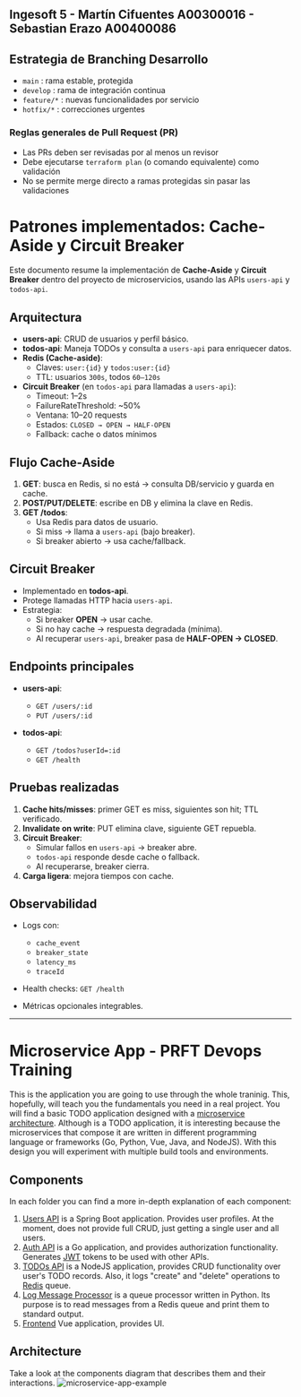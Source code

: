 ## Ingesoft 5 - Martín Cifuentes A00300016 - Sebastian Erazo A00400086

## Estrategia de Branching Desarrollo

- `main` : rama estable, protegida  
- `develop` : rama de integración continua  
- `feature/*` : nuevas funcionalidades por servicio  
- `hotfix/*` : correcciones urgentes

### Reglas generales de Pull Request (PR)

- Las PRs deben ser revisadas por al menos un revisor  
- Debe ejecutarse `terraform plan` (o comando equivalente) como validación  
- No se permite merge directo a ramas protegidas sin pasar las validaciones  


# Patrones implementados: Cache-Aside y Circuit Breaker

Este documento resume la implementación de **Cache-Aside** y **Circuit Breaker** dentro del proyecto de microservicios, usando las APIs `users-api` y `todos-api`.

## Arquitectura

- **users-api**: CRUD de usuarios y perfil básico.  
- **todos-api**: Maneja TODOs y consulta a `users-api` para enriquecer datos.  
- **Redis (Cache-aside)**:  
  - Claves: `user:{id}` y `todos:user:{id}`  
  - TTL: usuarios `300s`, todos `60–120s`  
- **Circuit Breaker** (en `todos-api` para llamadas a `users-api`):  
  - Timeout: 1–2s  
  - FailureRateThreshold: ~50%  
  - Ventana: 10–20 requests  
  - Estados: `CLOSED → OPEN → HALF-OPEN`  
  - Fallback: cache o datos mínimos


## Flujo Cache-Aside

1. **GET**: busca en Redis, si no está → consulta DB/servicio y guarda en cache.  
2. **POST/PUT/DELETE**: escribe en DB y elimina la clave en Redis.  
3. **GET /todos**:  
   - Usa Redis para datos de usuario.  
   - Si miss → llama a `users-api` (bajo breaker).  
   - Si breaker abierto → usa cache/fallback.  

## Circuit Breaker

- Implementado en **todos-api**.  
- Protege llamadas HTTP hacia `users-api`.  
- Estrategia:  
  - Si breaker **OPEN** → usar cache.  
  - Si no hay cache → respuesta degradada (mínima).  
  - Al recuperar `users-api`, breaker pasa de **HALF-OPEN → CLOSED**.  

## Endpoints principales

- **users-api**:  
  - `GET /users/:id`  
  - `PUT /users/:id`  

- **todos-api**:  
  - `GET /todos?userId=:id`  
  - `GET /health`  

## Pruebas realizadas

1. **Cache hits/misses**: primer GET es miss, siguientes son hit; TTL verificado.  
2. **Invalidate on write**: PUT elimina clave, siguiente GET repuebla.  
3. **Circuit Breaker**:  
   - Simular fallos en `users-api` → breaker abre.  
   - `todos-api` responde desde cache o fallback.  
   - Al recuperarse, breaker cierra.  
4. **Carga ligera**: mejora tiempos con cache.  

## Observabilidad

- Logs con:  
  - `cache_event`  
  - `breaker_state`  
  - `latency_ms`  
  - `traceId`  

- Health checks: `GET /health`  
- Métricas opcionales integrables.
---


# Microservice App - PRFT Devops Training

This is the application you are going to use through the whole traninig. This, hopefully, will teach you the fundamentals you need in a real project. You will find a basic TODO application designed with a [microservice architecture](https://microservices.io). Although is a TODO application, it is interesting because the microservices that compose it are written in different programming language or frameworks (Go, Python, Vue, Java, and NodeJS). With this design you will experiment with multiple build tools and environments. 

## Components
In each folder you can find a more in-depth explanation of each component:

1. [Users API](/users-api) is a Spring Boot application. Provides user profiles. At the moment, does not provide full CRUD, just getting a single user and all users.
2. [Auth API](/auth-api) is a Go application, and provides authorization functionality. Generates [JWT](https://jwt.io/) tokens to be used with other APIs.
3. [TODOs API](/todos-api) is a NodeJS application, provides CRUD functionality over user's TODO records. Also, it logs "create" and "delete" operations to [Redis](https://redis.io/) queue.
4. [Log Message Processor](/log-message-processor) is a queue processor written in Python. Its purpose is to read messages from a Redis queue and print them to standard output.
5. [Frontend](/frontend) Vue application, provides UI.

## Architecture

Take a look at the components diagram that describes them and their interactions.
![microservice-app-example](/arch-img/Microservices.png)